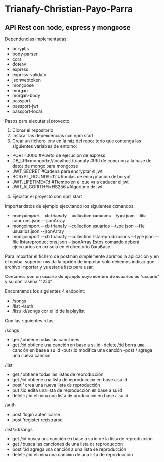 # Trianafy-Christian-Payo-Parra

## API Rest con node, express y mongoose

Dependencias implementadas:
- bcryptjs
- body-parser
- cors
- dotenv
- express
- express-validator
- jsonwebtoken
- mongoose
- morgan
- morgan-body
- passport
- passport-jwt
- passport-local

Pasos para ejecutar el proyecto:
1. Clonar el repositorio
2. Instalar las dependencias con npm start
3. Crear un fichero .env en la raiz del repositorio que contenga las siguientes variables de entorno:
  - PORT=3000 #Puerto de ejecución de express
  - DB_URI=mongodb://localhost/trianafy #URI de conexión a la base de datos de mongo para mongoose
  - JWT_SECRET #Cadena para encryptar el jwt
  - BCRYPT_ROUNDS=12 #Rondas de encryptación de bcrypt
  - JWT_LIFETIME=7d #Tiempo en el que va a caducar el jwt
  - JWT_ALGORITHM=HS256 #Algoritmo de jwt
4. Ejecutar el proyecto con npm start

Importar datos de ejemplo ejecutando los siguientes comandos:
- mongoimport --db trianafy --collection cancions --type json --file cancions.json --jsonArray
- mongoimport --db trianafy --collection usuarios --type json --file usuarios.json --jsonArray
- mongoimport --db trianafy --collection listareproduccions --type json --file listareproduccions.json --jsonArray
Estos comando deberá ejecutarlos en consola en el directorio DataBase.

Para importar el fichero de postman simplemente abrimos la aplicación y en el navbar superior nos da la opción de importar
solo debemos indicar que archivo importar y ya estaría listo para usar.

Contamos con un usuario de ejemplo cuyo nombre de usuarios es "usuario" y su contraseña "1234"

Encontramos los siguientes 4 endpoint:
- /songs
- /list
-/auth
- /list/:id/songs con el id de la playlist

Con las siguientes rutas:

/songs
- get / obtiene todas las canciones
- get /:id obtiene una canción en base a su id
-delete /:id borra una canción en base a su id
-put /:id modifica una canción
-post / agrega una nueva canción

/list
- get / obtiene todas las listas de reproducción
- get /:id obtiene una lista de reproducción en base a su id
- post / crea una nueva lista de reproducción
- put /:id edita una lista de reproducción en base a su id
- delete /:id elimina una lista de producción en base a su id

/auth
- post /login autenticarse 
- post /register registrarse

/list/:id/songs
- get /:id busca una canción en base a su id de la lista de reproducción
- get / busca las canciones de una lista de reproducción
- post /:id agrega una canción a una lista de reproducción
- delete /:id elimina una canción de una lista de reproducción
